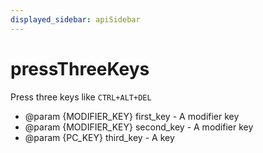 ```yaml
---
displayed_sidebar: apiSidebar
---
```

# pressThreeKeys

<span class="theme-doc-version-badge badge badge--secondary"></span>

Press three keys like `CTRL+ALT+DEL`

   * @param {MODIFIER_KEY} first_key - A modifier key
   * @param {MODIFIER_KEY} second_key - A modifier key
   * @param {PC_KEY} third_key - A key
